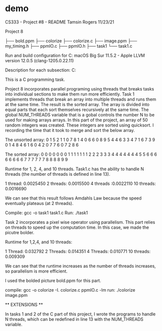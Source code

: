 # demo
CS333 - Project #8 - README
Tamsin Rogers
11/23/21

Project 8

├── bold.ppm
├── colorize
├── colorize.c
├── image.ppm
├── my_timing.h
├── ppmIO.c
├── ppmIO.h
├── task1
└── task1.c


Run and build configuration for C:
macOS Big Sur 11.5.2 - Apple LLVM version 12.0.5 (clang-1205.0.22.11)

Description for each subsection:
C:

This is a C programming task. 

Project 8 incorporates parallel programing using threads that breaks tasks into individual sections 
to make them run more efficiently. Task 1 implements threads that break an array into multiple threads 
and runs them at the same time.  The result is the sorted array.  The array is divided into equal parts 
that each sort themselves recursively at the same time. The global NUM_THREADS variable that is a gobal 
controls the number N to be used for making arrays arrays. In this part of the project, an array of 50 
random integers was created.  These integers are sorted using quicksort.  I recording the time that it took
to merge and sort the below array.

The unsorted array:
0 1 5 2 1 1 0 7 8 1 4 0 6 6 0 8 9 5 4 4 6 3 3 4 7 1 6 7 3 9 0 1 4 8 4 6 1 6 0 4 2 0 7 7 6 0 7 2 8 6 

The sorted array:
0 0 0 0 0 0 0 1 1 1 1 1 1 1 2 2 2 3 3 3 4 4 4 4 4 4 4 5 5 6 6 6 6 6 6 6 6 7 7 7 7 7 7 8 8 8 8 9 9 

Runtime for 1, 2, 4, and 10 threads. Task1.c has the ability to handle N threads (the number of threads 
is defined in line 13). 

1 thread: 0.0025450
2 threads: 0.0015500
4 threads :0.0022110
10 threads: 0.0016690

We can see that this result follows Amdahls Law because the speed eventually plateaus (at 2 threads).

Compile: gcc -o task1 task1.c
Run: ./task1


Task 2 incorporates a pixel wise operator using parallelism. This part relies on threads to speed 
up the computation time. In this case, we made the picutre bolder. 

Runtime for 1,2,4, and 10 threads:

1 Thread: 0.032792
2 Threads: 0.014351
4 Threads: 0.010771
10 threads: 0.009309

We can see that the runtime increases as the number of threads increases, so parallelism is more efficient.

I used the bolded picture bold.ppm for this part.


compile: gcc -o colorize -I. colorize.c ppmIO.c -lm
run:  ./colorize image.ppm 

** EXTENSIONS **

In tasks 1 and 2 of the C part of this project, I wrote the programs to handle N threads, which can be redefined in line 13 with the NUM_THREADS variable.



